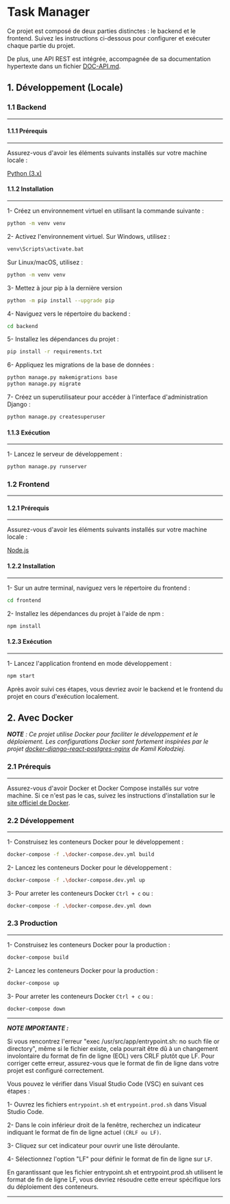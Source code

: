 # Task Manager

Ce projet est composé de deux parties distinctes : le backend et le frontend. Suivez les instructions ci-dessous pour configurer et exécuter chaque partie du projet.

De plus, une API REST est intégrée, accompagnée de sa documentation hypertexte dans un fichier [DOC-API.md](https://github.com/LilyaSari/Task-Manager/blob/main/DOC-API.md).

## 1. Développement (Locale)

### 1.1 Backend
<hr>

#### 1.1.1 Prérequis
<hr>

Assurez-vous d'avoir les éléments suivants installés sur votre machine locale :

[Python (3.x)](https://www.python.org/downloads/)

#### 1.1.2 Installation
<hr>

1- Créez un environnement virtuel en utilisant la commande suivante :

```bash
python -m venv venv
```

2- Activez l'environnement virtuel. Sur Windows, utilisez :

```bash
venv\Scripts\activate.bat
```

Sur Linux/macOS, utilisez :

```bash
python -m venv venv
```

3- Mettez à jour pip à la dernière version

```bash
python -m pip install --upgrade pip
```

4- Naviguez vers le répertoire du backend :

```bash
cd backend
```

5- Installez les dépendances du projet :

```bash
pip install -r requirements.txt
```

6- Appliquez les migrations de la base de données :

```bash
python manage.py makemigrations base
python manage.py migrate
```

7- Créez un superutilisateur pour accéder à l'interface d'administration Django :

```bash
python manage.py createsuperuser
```

#### 1.1.3 Exécution
<hr>

1- Lancez le serveur de développement :

```bash
python manage.py runserver
```

### 1.2 Frontend
<hr>

#### 1.2.1 Prérequis
<hr>

Assurez-vous d'avoir les éléments suivants installés sur votre machine locale :

[Node.js](https://nodejs.org/en/download)

#### 1.2.2 Installation
<hr>

1- Sur un autre terminal, naviguez vers le répertoire du frontend :

```bash
cd frontend
```

2- Installez les dépendances du projet à l'aide de npm :

```cmd
npm install
```

#### 1.2.3 Exécution
<hr>

1- Lancez l'application frontend en mode développement :

```bash
npm start
```

Après avoir suivi ces étapes, vous devriez avoir le backend et le frontend du projet en cours d'exécution localement.

## 2. Avec Docker

***NOTE** : Ce projet utilise Docker pour faciliter le développement et le déploiement. Les configurations Docker sont fortement inspirées par le projet [docker-django-react-postgres-nginx](https://github.com/kamil-kolodziej/docker-django-react-postgres-nginx/tree/main) de Kamil Kołodziej.*

### 2.1 Prérequis
<hr>

Assurez-vous d'avoir Docker et Docker Compose installés sur votre machine. Si ce n'est pas le cas, suivez les instructions d'installation sur le [site officiel de Docker](https://docs.docker.com/engine/install/).


### 2.2 Développement
<hr>

1- Construisez les conteneurs Docker pour le développement  :

```bash
docker-compose -f .\docker-compose.dev.yml build
```

2- Lancez les conteneurs Docker pour le développement  :

```bash
docker-compose -f .\docker-compose.dev.yml up
```

3- Pour arreter les conteneurs Docker `Ctrl + c` ou :

```bash
docker-compose -f .\docker-compose.dev.yml down
```

### 2.3 Production
<hr>

1- Construisez les conteneurs Docker pour la production  :

```bash
docker-compose build
```

2- Lancez les conteneurs Docker pour la production  :

```bash
docker-compose up
```

3- Pour arreter les conteneurs Docker `Ctrl + c` ou :

```bash
docker-compose down
```
<hr>

***NOTE IMPORTANTE :***

Si vous rencontrez l'erreur "exec /usr/src/app/entrypoint.sh: no such file or directory", même si le fichier existe, cela pourrait être dû à un changement involontaire du format de fin de ligne (EOL) vers CRLF plutôt que LF. Pour corriger cette erreur, assurez-vous que le format de fin de ligne dans votre projet est configuré correctement.

 Vous pouvez le vérifier dans Visual Studio Code (VSC) en suivant ces étapes :
 
1- Ouvrez les fichiers `entrypoint.sh` et `entrypoint.prod.sh` dans Visual Studio Code.

2- Dans le coin inférieur droit de la fenêtre, recherchez un indicateur indiquant le format de fin de ligne actuel `(CRLF ou LF)`.

3- Cliquez sur cet indicateur pour ouvrir une liste déroulante.

4- Sélectionnez l'option "LF" pour définir le format de fin de ligne sur `LF`.

En garantissant que les fichier entrypoint.sh et entrypoint.prod.sh utilisent le format de fin de ligne LF, vous devriez résoudre cette erreur spécifique lors du déploiement des conteneurs.
<hr>